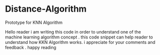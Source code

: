 # Distance-Algorithm
Prototype for KNN Algorithm

Hello reader 
i am writing this code in order to understand one of the  machine learning algorithm concept . this code snippet can help reader to understand how KKN Algorithm works. 
i appreciate for your comments and feedback . happy reading  
